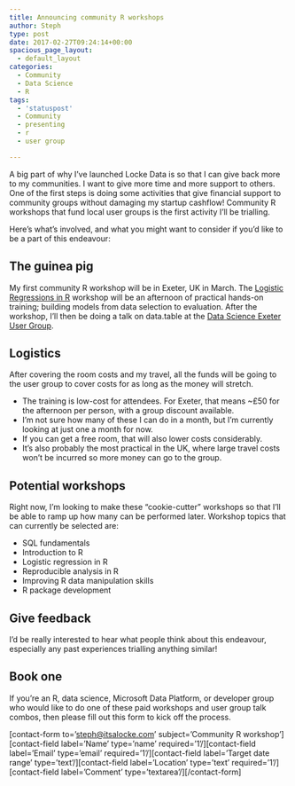 ```yaml
---
title: Announcing community R workshops
author: Steph
type: post
date: 2017-02-27T09:24:14+00:00
spacious_page_layout:
  - default_layout
categories:
  - Community
  - Data Science
  - R
tags:
  - 'statuspost'
  - Community
  - presenting
  - r
  - user group

---
```

A big part of why I&#8217;ve launched Locke Data is so that I can give back more to my communities. I want to give more time and more support to others. One of the first steps is doing some activities that give financial support to community groups without damaging my startup cashflow! Community R workshops that fund local user groups is the first activity I&#8217;ll be trialling.

Here&#8217;s what&#8217;s involved, and what you might want to consider if you&#8217;d like to be a part of this endeavour:

<!--more-->

## The guinea pig

My first community R workshop will be in Exeter, UK in March. The [Logistic Regressions in R][1] workshop will be an afternoon of practical hands-on training; building models from data selection to evaluation. After the workshop, I&#8217;ll then be doing a talk on data.table at the [Data Science Exeter User Group][2].

## Logistics

After covering the room costs and my travel, all the funds will be going to the user group to cover costs for as long as the money will stretch.

  * The training is low-cost for attendees. For Exeter, that means ~£50 for the afternoon per person, with a group discount available.
  * I&#8217;m not sure how many of these I can do in a month, but I&#8217;m currently looking at just one a month for now.
  * If you can get a free room, that will also lower costs considerably.
  * It&#8217;s also probably the most practical in the UK, where large travel costs won&#8217;t be incurred so more money can go to the group.

## Potential workshops

Right now, I&#8217;m looking to make these &#8220;cookie-cutter&#8221; workshops so that I&#8217;ll be able to ramp up how many can be performed later. Workshop topics that can currently be selected are:

  * SQL fundamentals
  * Introduction to R
  * Logistic regression in R
  * Reproducible analysis in R
  * Improving R data manipulation skills
  * R package development

## Give feedback

I&#8217;d be really interested to hear what people think about this endeavour, especially any past experiences trialling anything similar!

## Book one

If you&#8217;re an R, data science, Microsoft Data Platform, or developer group who would like to do one of these paid workshops and user group talk combos, then please fill out this form to kick off the process.
  
\[contact-form to=&#8217;steph@itsalocke.com&#8217; subject=&#8217;Community R workshop&#8217;\]\[contact-field label=&#8217;Name&#8217; type=&#8217;name&#8217; required=&#8217;1&#8217;/\]\[contact-field label=&#8217;Email&#8217; type=&#8217;email&#8217; required=&#8217;1&#8217;/\]\[contact-field label=&#8217;Target date range&#8217; type=&#8217;text&#8217;/\]\[contact-field label=&#8217;Location&#8217; type=&#8217;text&#8217; required=&#8217;1&#8217;/\]\[contact-field label=&#8217;Comment&#8217; type=&#8217;textarea&#8217;/\][/contact-form]

 [1]: https://dsexeterworkshop.eventbrite.co.uk
 [2]: https://www.meetup.com/Data-Science-Exeter/